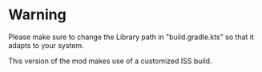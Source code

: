
Warning
=======
Please make sure to change the Library path in "build.gradle.kts" so that it adapts to your system.

This version of the mod makes use of a customized ISS build.
